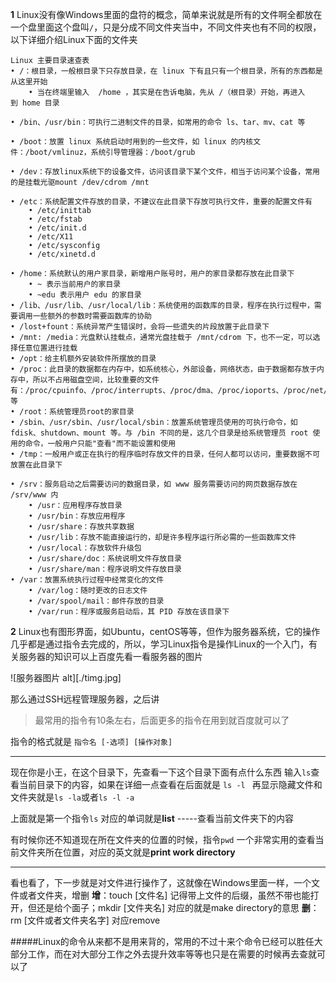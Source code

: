 **1** Linux没有像Windows里面的盘符的概念，简单来说就是所有的文件啊全都放在一个盘里面这个盘叫```/```，只是分成不同文件夹当中，不同文件夹也有不同的权限，以下详细介绍Linux下面的文件夹

```
Linux 主要目录速查表
• /：根目录，一般根目录下只存放目录，在 linux 下有且只有一个根目录，所有的东西都是从这里开始
	• 当在终端里输入  /home ，其实是在告诉电脑，先从 /（根目录）开始，再进入到 home 目录

• /bin、/usr/bin：可执行二进制文件的目录，如常用的命令 ls、tar、mv、cat 等

• /boot：放置 linux 系统启动时用到的一些文件，如 linux 的内核文件：/boot/vmlinuz，系统引导管理器：/boot/grub

• /dev：存放linux系统下的设备文件，访问该目录下某个文件，相当于访问某个设备，常用的是挂载光驱mount /dev/cdrom /mnt

• /etc：系统配置文件存放的目录，不建议在此目录下存放可执行文件，重要的配置文件有
	• /etc/inittab
	• /etc/fstab
	• /etc/init.d
	• /etc/X11
	• /etc/sysconfig
	• /etc/xinetd.d

• /home：系统默认的用户家目录，新增用户账号时，用户的家目录都存放在此目录下
	• ~ 表示当前用户的家目录
	• ~edu 表示用户 edu 的家目录
• /lib、/usr/lib、/usr/local/lib：系统使用的函数库的目录，程序在执行过程中，需要调用一些额外的参数时需要函数库的协助
• /lost+fount：系统异常产生错误时，会将一些遗失的片段放置于此目录下
• /mnt: /media：光盘默认挂载点，通常光盘挂载于 /mnt/cdrom 下，也不一定，可以选择任意位置进行挂载
• /opt：给主机额外安装软件所摆放的目录
• /proc：此目录的数据都在内存中，如系统核心，外部设备，网络状态，由于数据都存放于内存中，所以不占用磁盘空间，比较重要的文件有：/proc/cpuinfo、/proc/interrupts、/proc/dma、/proc/ioports、/proc/net/* 等
• /root：系统管理员root的家目录
• /sbin、/usr/sbin、/usr/local/sbin：放置系统管理员使用的可执行命令，如 fdisk、shutdown、mount 等。与 /bin 不同的是，这几个目录是给系统管理员 root 使用的命令，一般用户只能"查看"而不能设置和使用
• /tmp：一般用户或正在执行的程序临时存放文件的目录，任何人都可以访问，重要数据不可放置在此目录下

• /srv：服务启动之后需要访问的数据目录，如 www 服务需要访问的网页数据存放在 /srv/www 内
	• /usr：应用程序存放目录
	• /usr/bin：存放应用程序
	• /usr/share：存放共享数据
	• /usr/lib：存放不能直接运行的，却是许多程序运行所必需的一些函数库文件
	• /usr/local：存放软件升级包
	• /usr/share/doc：系统说明文件存放目录
	• /usr/share/man：程序说明文件存放目录
• /var：放置系统执行过程中经常变化的文件
	• /var/log：随时更改的日志文件
	• /var/spool/mail：邮件存放的目录
	• /var/run：程序或服务启动后，其 PID 存放在该目录下

```

**2** Linux也有图形界面，如Ubuntu，centOS等等，但作为服务器系统，它的操作几乎都是通过指令去完成的，所以，学习Linux指令是操作Linux的一个入门，有关服务器的知识可以上百度先看一看服务器的图片

![服务器图片 alt][./timg.jpg]

那么通过SSH远程管理服务器，之后讲

> 最常用的指令有10条左右，后面更多的指令在用到就百度就可以了

指令的格式就是  ```指令名 [-选项] [操作对象]	```

*****

现在你是小王，在这个目录下，先查看一下这个目录下面有点什么东西  输入```ls```查看当前目录下的内容，如果在详细一点查看在后面就是 ```ls -l ```  再显示隐藏文件和文件夹就是```ls -la```或者```ls -l -a```

上面就是第一个指令```ls``` 对应的单词就是**list** -----查看当前文件夹下的内容

有时候你还不知道现在所在文件夹的位置的时候，指令```pwd``` 一个非常实用的查看当前文件夹所在位置，对应的英文就是**print work directory**

*****

看也看了，下一步就是对文件进行操作了，这就像在Windows里面一样，一个文件或者文件夹，增删
**增**：touch \[文件名]  记得带上文件的后缀，虽然不带也能打开，但还是给个面子；mkdir \[文件夹名] 对应的就是make directory的意思
**删**：rm \[文件或者文件夹名字]  对应remove



#####Linux的命令从来都不是用来背的，常用的不过十来个命令已经可以胜任大部分工作，而在对大部分工作之外去提升效率等等也只是在需要的时候再去查就可以了